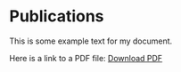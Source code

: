 # Publications

This is some example text for my document.

Here is a link to a PDF file: [Download PDF](path/to/your/file.pdf)
